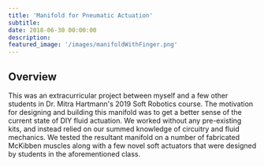 ```yaml
---
title: 'Manifold for Pneumatic Actuation'
subtitle:
date: 2018-06-30 00:00:00
description:
featured_image: '/images/manifoldWithFinger.png'
---
```


## Overview
This was an extracurricular project between myself and a few other students in Dr. Mitra Hartmann's 2019 Soft Robotics course. The motivation for designing and building this manifold was to get a better sense of the current state of DIY fluid actuation. We worked without any pre-existing kits, and instead relied on our summed knowledge of circuitry and fluid mechanics. We tested the resultant manifold on a number of fabricated McKibben muscles along with a few novel soft actuators that were designed by students in the aforementioned class. 
